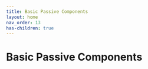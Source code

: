 ```yaml
---
title: Basic Passive Components
layout: home
nav_order: 13
has-children: true
---
```

# Basic Passive Components
